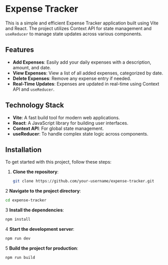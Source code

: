 # Expense Tracker

This is a simple and efficient Expense Tracker application built using Vite and React. The project utilizes Context API for state management and `useReducer` to manage state updates across various components.

## Features

- **Add Expenses**: Easily add your daily expenses with a description, amount, and date.
- **View Expenses**: View a list of all added expenses, categorized by date.
- **Delete Expenses**: Remove any expense entry if needed.
- **Real-Time Updates**: Expenses are updated in real-time using Context API and `useReducer`.

## Technology Stack

- **Vite**: A fast build tool for modern web applications.
- **React**: A JavaScript library for building user interfaces.
- **Context API**: For global state management.
- **useReducer**: To handle complex state logic across components.

## Installation

To get started with this project, follow these steps:

1. **Clone the repository**:

   ```bash
   git clone https://github.com/your-username/expense-tracker.git
   ```

2 **Navigate to the project directory**:

```bash
cd expense-tracker
```

3 **Install the dependencies**:

```bash
npm install
```

4 **Start the development server**:

```bash
npm run dev
```

5 **Build the project for production**:

```bash
npm run build
```
